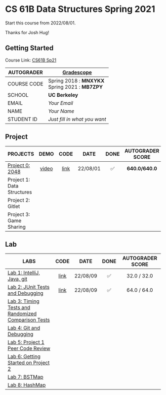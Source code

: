 # CS 61B Data Structures Spring 2021

Start this course from 2022/08/01.

Thanks for Josh Hug!

## Getting Started

Course Link: [CS61B Sp21](https://sp21.datastructur.es/)

| AUTOGRADER  | [Gradescope](https://www.gradescope.com/)             |
| ----------- | ----------------------------------------------------- |
| COURSE CODE | Spring 2018 : **MNXYKX** <br>Spring 2021 : **MB7ZPY** |
| SCHOOL      | **UC Berkeley**                                       |
| EMAIL       | _Your Email_                                          |
| NAME        | _Your Name_                                           |
| STUDENT ID  | _Just fill in what you want_                          |

## Project

| PROJECTS                                                                   |                         DEMO                         |       CODE       |   DATE   |        DONE        | AUTOGRADER SCORE |
| -------------------------------------------------------------------------- | :--------------------------------------------------: | :--------------: | :------: | :----------------: | :--------------: |
| [Project 0: 2048](https://sp21.datastructur.es/materials/proj/proj0/proj0) | [video](https://www.youtube.com/watch?v=6Jsv1mstx2I) | [link](./proj0/) | 22/08/01 | :white_check_mark: | **640.0/640.0**  |
| Project 1: Data Structures                                                 |                                                      |                  |          |                    |                  |
| Project 2: Gitlet                                                          |                                                      |                  |          |                    |                  |
| Project 3: Game Sharing                                                    |                                                      |                  |          |                    |                  |

## Lab

| LABS                                                                                                        |      CODE       |   DATE   |        DONE        | AUTOGRADER SCORE |
| ----------------------------------------------------------------------------------------------------------- | :-------------: | :------: | :----------------: | :--------------: |
| [Lab 1: IntelliJ, Java, git](https://sp21.datastructur.es/materials/lab/lab1/lab1)                          | [link](./lab1/) | 22/08/09 | :white_check_mark: |   32.0 / 32.0    |
| [Lab 2: JUnit Tests and Debugging](https://sp21.datastructur.es/materials/lab/lab2/lab2)                    | [link](./lab2/) | 22/08/09 | :white_check_mark: |   64.0 / 64.0    |
| [Lab 3: Timing Tests and Randomized Comparison Tests](https://sp21.datastructur.es/materials/lab/lab3/lab3) |                 |          |                    |                  |
| [Lab 4: Git and Debugging](https://sp21.datastructur.es/materials/lab/lab4/lab4)                            |                 |          |                    |                  |
| [Lab 5: Project 1 Peer Code Review](https://sp21.datastructur.es/materials/lab/lab5/lab5)                   |                 |          |                    |                  |
| [Lab 6: Getting Started on Project 2](https://sp21.datastructur.es/materials/lab/lab6/lab6)                 |                 |          |                    |                  |
| [Lab 7: BSTMap](https://sp21.datastructur.es/materials/lab/lab7/lab7)                                       |                 |          |                    |                  |
| [Lab 8: HashMap](https://sp21.datastructur.es/materials/lab/lab8/lab8)                                      |                 |          |                    |                  |
